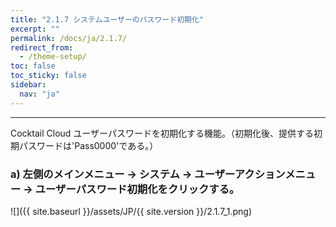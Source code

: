 ```yaml
---
title: "2.1.7 システムユーザーのパスワード初期化"
excerpt: ""
permalink: /docs/ja/2.1.7/
redirect_from:
  - /theme-setup/
toc: false
toc_sticky: false
sidebar:
  nav: "ja"
---
```


---

Cocktail Cloud ユーザーパスワードを初期化する機能。（初期化後、提供する初期パスワードは'Pass0000'である。）

### a\)  左側のメインメニュー → システム → ユーザーアクションメニュー → ユーザーパスワード初期化をクリックする。
![]({{ site.baseurl }}/assets/JP/{{ site.version }}/2.1.7_1.png)
